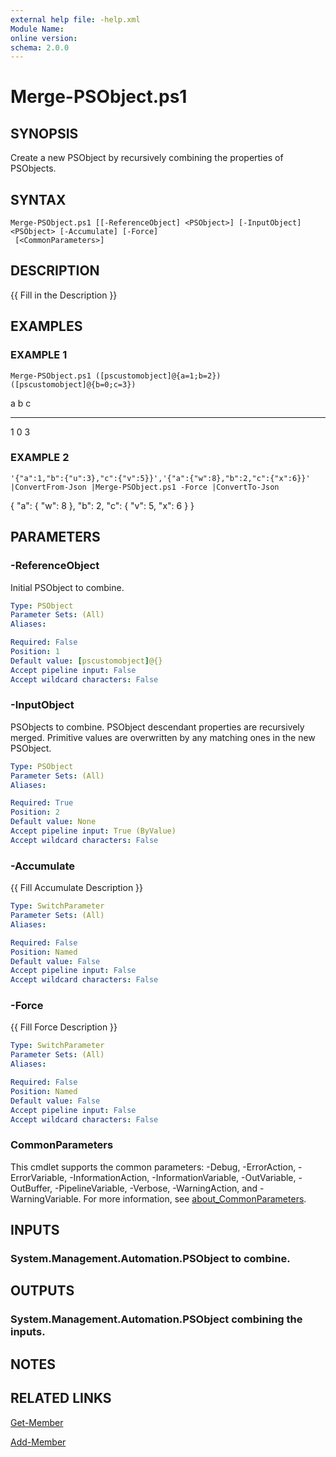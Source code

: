```yaml
---
external help file: -help.xml
Module Name:
online version:
schema: 2.0.0
---
```


# Merge-PSObject.ps1

## SYNOPSIS
Create a new PSObject by recursively combining the properties of PSObjects.

## SYNTAX

```
Merge-PSObject.ps1 [[-ReferenceObject] <PSObject>] [-InputObject] <PSObject> [-Accumulate] [-Force]
 [<CommonParameters>]
```

## DESCRIPTION
{{ Fill in the Description }}

## EXAMPLES

### EXAMPLE 1
```
Merge-PSObject.ps1 ([pscustomobject]@{a=1;b=2}) ([pscustomobject]@{b=0;c=3})
```

a b c
- - -
1 0 3

### EXAMPLE 2
```
'{"a":1,"b":{"u":3},"c":{"v":5}}','{"a":{"w":8},"b":2,"c":{"x":6}}' |ConvertFrom-Json |Merge-PSObject.ps1 -Force |ConvertTo-Json
```

{
	"a":  {
			"w":  8
		},
	"b":  2,
	"c":  {
			"v":  5,
			"x":  6
		}
}

## PARAMETERS

### -ReferenceObject
Initial PSObject to combine.

```yaml
Type: PSObject
Parameter Sets: (All)
Aliases:

Required: False
Position: 1
Default value: [pscustomobject]@{}
Accept pipeline input: False
Accept wildcard characters: False
```

### -InputObject
PSObjects to combine.
PSObject descendant properties are recursively merged.
Primitive values are overwritten by any matching ones in the new PSObject.

```yaml
Type: PSObject
Parameter Sets: (All)
Aliases:

Required: True
Position: 2
Default value: None
Accept pipeline input: True (ByValue)
Accept wildcard characters: False
```

### -Accumulate
{{ Fill Accumulate Description }}

```yaml
Type: SwitchParameter
Parameter Sets: (All)
Aliases:

Required: False
Position: Named
Default value: False
Accept pipeline input: False
Accept wildcard characters: False
```

### -Force
{{ Fill Force Description }}

```yaml
Type: SwitchParameter
Parameter Sets: (All)
Aliases:

Required: False
Position: Named
Default value: False
Accept pipeline input: False
Accept wildcard characters: False
```

### CommonParameters
This cmdlet supports the common parameters: -Debug, -ErrorAction, -ErrorVariable, -InformationAction, -InformationVariable, -OutVariable, -OutBuffer, -PipelineVariable, -Verbose, -WarningAction, and -WarningVariable. For more information, see [about_CommonParameters](http://go.microsoft.com/fwlink/?LinkID=113216).

## INPUTS

### System.Management.Automation.PSObject to combine.
## OUTPUTS

### System.Management.Automation.PSObject combining the inputs.
## NOTES

## RELATED LINKS

[Get-Member]()

[Add-Member]()

